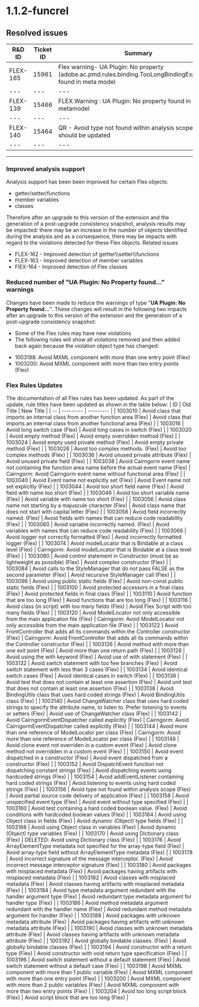 # 1.1.2-funcrel

## Resolved issues

| R&D ID | Ticket ID | Summary |
| ------ | --------- | ------- |
| FLEX-165 | 15961 | Flex warning- UA Plugin: No property (adobe.ac.pmd.rules.binding.TooLongBindingExpression) found in meta model |
| --- | --- | --- |
| FLEX-139 | 15466 | FLEX Warning : UA Plugin: No property found in metamodel |
| --- | --- | --- |
| FLEX-140 | 15464 | QR - Avoid type not found within analysis scope (Flex) should be updated |
| --- | --- | --- |

---
### Improved analysis support

Analysis support has been been improved for certain Flex objects:
- getter/setter/functions
- member variables
- classes

Therefore after an upgrade to this version of the extension and the generation of a post-upgrade consistency snapshot, analysis results may be impacted: there may be an increase in the number of objects identified during the analysis and as a consequence, there may be impacts with regard to the violations detected for these Flex objects.
Related issues
- FLEX-162 - Improved detection of gettter\\\\setter\\\\functions
- FLEX-163 - Improved detection of member variables
- FlEX-164 - Improved detection of Flex classes

### Reduced number of "UA Plugin: No Property found…" warnings

Changes have been made to reduce the warnings of type "**UA Plugin: No Property found…**". These changes will result in the following two impacts after an upgrade to this version of the extension and the generation of a post-upgrade consistency snapshot:
- Some of the Flex rules may have new violations
- The following rules will show all violations removed and then added back again because the violation object type has changed:

*   1003198: Avoid MXML component with more than one entry point (Flex)
*   1003200: Avoid MXML component with more than two entry points (Flex)
### Flex Rules Updates

The documentation of all Flex rules has been updated. As part of the update, rule titles have been updated as shown in the table below:
| ID | Old Title | New Title |
| -- | --------- | --------- |
| 1003010 | Avoid class that imports an internal class from another function area (Flex) | Avoid class that imports an internal class from another functional area (Flex) |
| 1003016 | Avoid long switch case (Flex) | Avoid long cases in switch (Flex) |
| 1003020 | Avoid empty method (Flex) | Avoid empty overridden method (Flex) |
| 1003024 | Avoid empty used private method (Flex) | Avoid empty private method (Flex) |
| 1003026 | Avoid too complex methods. (Flex) | Avoid too complex methods (Flex) |
| 1003036 | Avoid unused private attribute (Flex) | Avoid unused private field (Flex) |
| 1003038 | Avoid Cairngorm event name not containing the function area name before the actual event name (Flex) | Cairngorm: Avoid Cairngorm event name without functional area (Flex) |
| 1003040 | Avoid Event name not explicitly set (Flex) | Avoid Event name not set explicitly (Flex) |
| 1003044 | Avoid too short field name (Flex) | Avoid field with name too short (Flex) |
| 1003046 | Avoid too short variable name (Flex) | Avoid variable with name too short (Flex) |
| 1003056 | Avoid class name not starting by a majuscule character (Flex) | Avoid class name that does not start with capital letter (Flex) |
| 1003058 | Avoid field incorrectly named. (Flex) | Avoid fields with names that can reduce code readability (Flex) |
| 1003060 | Avoid variable incorrectly named. (Flex) | Avoid variables with names that can reduce code readability (Flex) |
| 1003066 | Avoid logger not correctly formatted (Flex) | Avoid incorrectly formatted logger (Flex) |
| 1003074 | Avoid modelLocator that is Bindable at a class level (Flex) | Cairngorm: Avoid modelLocator that is Bindable at a class level (Flex) |
| 1003080 | Avoid control statement in Constructor (must be as lightweight as possible) (Flex) | Avoid complex constructor (Flex) |
| 1003084 | Avoid calls to the StyleManager that do not pass FALSE as the second parameter (Flex) | Avoid recursive StyleManager call (Flex) |
| 1003096 | Avoid using public static fields (Flex) | Avoid non-const public static fields (Flex) |
| 1003100 | Avoid protected accessors in a final class (Flex) | Avoid protected fields in final class (Flex) |
| 1003110 | Avoid function that are too long (Flex) | Avoid functions that are too long (Flex) |
| 1003116 | Avoid class (in script) with too many fields (Flex) | Avoid Flex Script with too many fields (Flex) |
| 1003120 | Avoid ModelLocator not only accessible from the main application file (Flex) | Cairngorm: Avoid ModelLocator not only accessible from the main application file (Flex) |
| 1003122 | Avoid FrontController that adds all its commands within the Controller constructor (Flex) | Cairngorm: Avoid FrontController that adds all its commands within the Controller constructor (Flex) |
| 1003126 | Avoid method with more than one exit point (Flex) | Avoid more than one return path (Flex) |
| 1003128 | Avoid using the with keyword (Flex) | Avoid use of with statement (Flex) |
| 1003132 | Avoid switch statement with too few branches (Flex) | Avoid switch statement with less than 3 cases (Flex) |
| 1003134 | Avoid identical switch cases (Flex) | Avoid identical cases in switch (Flex) |
| 1003136 | Avoid test that does not contain at least one assertion (Flex) | Avoid unit test that does not contain at least one assertion (Flex) |
| 1003138 | Avoid BindingUtils class that uses hard coded strings (Flex) | Avoid BindingUtils class (Flex) |
| 1003140 | Avoid ChangeWatcher class that uses hard coded strings to specify the attribute name, to listen to. Prefer listening to events or setters (Flex) | Avoid use of ChangeWatcher class (Flex) |
| 1003142 | Avoid CairngormEventDispatcher called explicitly (Flex) | Cairngorm: Avoid CairngormEventDispatcher called explicitly (Flex) |
| 1003144 | Avoid more than one reference of ModelLocator per class (Flex) | Cairngorm: Avoid more than one reference of ModelLocator per class (Flex) |
| 1003148 | Avoid clone event not overriden in a custom event (Flex) | Avoid clone method not overridden in a custom event (Flex) |
| 1003150 | Avoid event dispatched in a constructor (Flex) | Avoid event dispatched from a constructor (Flex) |
| 1003152 | Avoid DispatchEvent function not dispatching constant strings (Flex) | Avoid dispatching events using hardcoded strings (Flex) |
| 1003154 | Avoid addEventListener containing hard coded strings (Flex) | Avoid listening to events using hard coded strings (Flex) |
| 1003156 | Avoid type not found within analysis scope (Flex) | Avoid partial source code delivery of application (Flex) |
| 1003158 | Avoid unspecified event type (Flex) | Avoid event without type specified (Flex) |
| 1003160 | Avoid test containing a hard coded boolean value. (Flex) | Avoid conditions with hardcoded boolean values (Flex) |
| 1003164 | Avoid using Object class in fields (Flex) | Avoid dynamic (Object) type fields (Flex) |
| 1003166 | Avoid using Object class in variables (Flex) | Avoid dynamic (Object) type variables (Flex) |
| 1003170 | Avoid using Dictionary class (Flex) | DELETED: Avoid using Dictionary class (Flex) |
| 1003176 | Avoid ArrayElementType metadata not specified for the array-type field (Flex) | Avoid array-type field without ArrayElementType metadata (Flex) |
| 1003178 | Avoid incorrect signature of the message interceptor. (Flex) | Avoid incorrect message interceptor signature (Flex) |
| 1003180 | Avoid packages with misplaced metadata (Flex) | Avoid packages having artifacts with misplaced metadata (Flex) |
| 1003182 | Avoid classes with misplaced metadata (Flex) | Avoid classes having artifacts with misplaced metadata (Flex) |
| 1003184 | Avoid type metadata argument redundant with the handler argument type (Flex) | Avoid redundant type metadata argument for handler type (Flex) |
| 1003186 | Avoid method metadata argument redundant with the handler name (Flex) | Avoid redundant method metadata argument for handler (Flex) |
| 1003188 | Avoid packages with unknown metadata attribute (Flex) | Avoid packages having artifacts with unknown metadata attribute (Flex) |
| 1003190 | Avoid classes with unknown metadata attribute (Flex) | Avoid classes having artifacts with unknown metadata attribute (Flex) |
| 1003192 | Avoid globally bindable classes. (Flex) | Avoid globally bindable classes (Flex) |
| 1003194 | Avoid constructor with a return type (Flex) | Avoid constructor with void return type specification (Flex) |
| 1003196 | Avoid switch statement without a default statement (Flex) | Avoid switch statement without a default case (Flex) |
| 1003198 | Avoid MXML component with more than 1 public variable (Flex) | Avoid MXML component with more than one entry point (Flex) |
| 1003200 | Avoid MXML component with more than 2 public variables (Flex) | Avoid MXML component with more than two entry points (Flex) |
| 1003204 | Avoid too long script block (Flex) | Avoid script block that are too long (Flex) |

